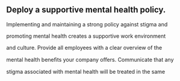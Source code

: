 ## Deploy a supportive mental health policy.

Implementing and maintaining a strong policy against stigma and

promoting mental health creates a supportive work environment

and culture. Provide all employees with a clear overview of the

mental health beneﬁts your company oﬀers. Communicate that any

stigma associated with mental health will be treated in the same